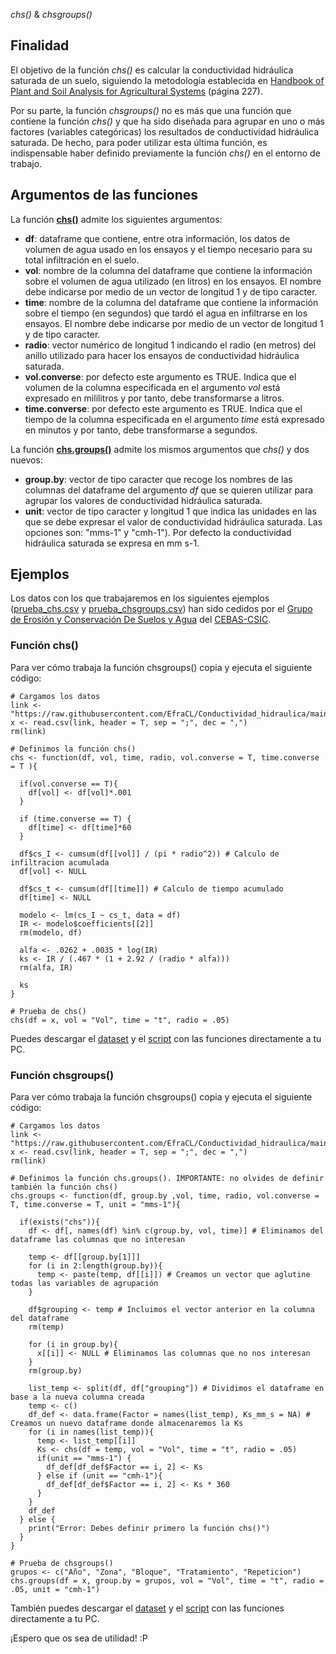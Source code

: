 *chs()* & *chsgroups()*

## Finalidad

El objetivo de la función *chs()* es calcular la conductividad hidráulica saturada de un suelo, siguiendo la metodología establecida en [Handbook of Plant and Soil Analysis for Agricultural Systems](https://zenodo.org/record/2553445) (página 227).

Por su parte, la función *chsgroups()* no es más que una función que contiene la función *chs()* y que ha sido diseñada para agrupar en uno o más factores (variables categóricas) los resultados de conductividad hidráulica saturada. De hecho, para poder utilizar esta última función, es indispensable haber definido previamente la función *chs()* en el entorno de trabajo.

## Argumentos de las funciones

La función [**chs()**](https://github.com/EfraCL/Conductividad_hidraulica/blob/main/Script_chs_chsgroups_functions.R) admite los siguientes argumentos:
- **df**: dataframe que contiene, entre otra información, los datos de volumen de agua usado en los ensayos y el tiempo necesario para su total infiltración en el suelo.
- **vol**: nombre de la columna del dataframe que contiene la información sobre el volumen de agua utilizado (en litros) en los ensayos. El nombre debe indicarse por medio de un vector de longitud 1 y de tipo caracter.
- **time**: nombre de la columna del dataframe que contiene la información sobre el tiempo (en segundos) que tardó el agua en infiltrarse en los ensayos. El nombre debe indicarse por medio de un vector de longitud 1 y de tipo caracter.
- **radio**: vector numérico de longitud 1 indicando el radio (en metros) del anillo utilizado para hacer los ensayos de conductividad hidráulica saturada.
- **vol.converse**: por defecto este argumento es TRUE. Indica que el volumen de la columna especificada en el argumento *vol* está expresado en mililitros y por tanto, debe transformarse a litros.
- **time.converse**: por defecto este argumento es TRUE. Indica que el tiempo de la columna especificada en el argumento *time* está expresado en minutos y por tanto, debe transformarse a segundos.

La función [**chs.groups()**](https://github.com/EfraCL/Conductividad_hidraulica/blob/main/Script_chs_chsgroups_functions.R) admite los mismos argumentos que *chs()* y dos nuevos:
- **group.by**: vector de tipo caracter que recoge los nombres de las columnas del dataframe del argumento *df* que se quieren utilizar para agrupar los valores de conductividad hidráulica saturada.
- **unit**: vector de tipo caracter y longitud 1 que indica las unidades en las que se debe expresar el valor de conductividad hidráulica saturada. Las opciones son: "mms-1" y "cmh-1"). Por defecto la conductividad hidráulica saturada se expresa en mm s-1.

## Ejemplos

Los datos con los que trabajaremos en los siguientes ejemplos ([prueba_chs.csv](https://github.com/EfraCL/Conductividad_hidraulica/blob/main/prueba_chs.csv) y [prueba_chsgroups.csv](https://github.com/EfraCL/Conductividad_hidraulica/blob/main/prueba_chsgroups.csv)) han sido cedidos por el [Grupo de Erosión y Conservación De Suelos y Agua](http://www.soilwaterconservation.es/) del [CEBAS-CSIC](http://www.cebas.csic.es/index.html).


### Función chs()
Para ver cómo trabaja la función chsgroups() copia y ejecuta el siguiente código: 

~~~~
# Cargamos los datos
link <- "https://raw.githubusercontent.com/EfraCL/Conductividad_hidraulica/main/prueba_chs.csv"
x <- read.csv(link, header = T, sep = ";", dec = ",")
rm(link)

# Definimos la función chs()
chs <- function(df, vol, time, radio, vol.converse = T, time.converse = T ){
  
  if(vol.converse == T){
    df[vol] <- df[vol]*.001
  } 
  
  if (time.converse == T) {
    df[time] <- df[time]*60
  }
  
  df$cs_I <- cumsum(df[[vol]] / (pi * radio^2)) # Calculo de infiltracion acumulada
  df[vol] <- NULL
  
  df$cs_t <- cumsum(df[[time]]) # Calculo de tiempo acumulado
  df[time] <- NULL
  
  modelo <- lm(cs_I ~ cs_t, data = df)
  IR <- modelo$coefficients[[2]]
  rm(modelo, df)
  
  alfa <- .0262 + .0035 * log(IR)
  ks <- IR / (.467 * (1 + 2.92 / (radio * alfa)))
  rm(alfa, IR)
  
  ks
}

# Prueba de chs()
chs(df = x, vol = "Vol", time = "t", radio = .05)
~~~~

Puedes descargar el [dataset](https://github.com/EfraCL/Conductividad_hidraulica/blob/main/prueba_chsgroups.csv) y el [script](https://github.com/EfraCL/Conductividad_hidraulica/blob/main/Script_chs_chsgroups_functions.R) con las funciones directamente a tu PC.


### Función chsgroups()
Para ver cómo trabaja la función chsgroups() copia y ejecuta el siguiente código: 

~~~~
# Cargamos los datos
link <- "https://raw.githubusercontent.com/EfraCL/Conductividad_hidraulica/main/prueba_chsgroups.csv"
x <- read.csv(link, header = T, sep = ";", dec = ",")
rm(link)

# Definimos la función chs.groups(). IMPORTANTE: no olvides de definir también la función chs()
chs.groups <- function(df, group.by ,vol, time, radio, vol.converse = T, time.converse = T, unit = "mms-1"){
  
  if(exists("chs")){
    df <- df[, names(df) %in% c(group.by, vol, time)] # Eliminamos del dataframe las columnas que no interesan
    
    temp <- df[[group.by[1]]]
    for (i in 2:length(group.by)){
      temp <- paste(temp, df[[i]]) # Creamos un vector que aglutine todas las variables de agrupación
    }
    
    df$grouping <- temp # Incluimos el vector anterior en la columna del dataframe
    rm(temp)
    
    for (i in group.by){
      x[[i]] <- NULL # Eliminamos las columnas que no nos interesan
    }
    rm(group.by)
    
    list_temp <- split(df, df["grouping"]) # Dividimos el dataframe en base a la nueva columna creada
    temp <- c()
    df_def <- data.frame(Factor = names(list_temp), Ks_mm_s = NA) # Creamos un nuevo dataframe donde almacenaremos la Ks
    for (i in names(list_temp)){
      temp <- list_temp[[i]]
      Ks <- chs(df = temp, vol = "Vol", time = "t", radio = .05)
      if(unit == "mms-1") {
        df_def[df_def$Factor == i, 2] <- Ks
      } else if (unit == "cmh-1"){
        df_def[df_def$Factor == i, 2] <- Ks * 360
      }
    }
    df_def
  } else {
    print("Error: Debes definir primero la función chs()")
  }
}

# Prueba de chsgroups()
grupos <- c("Año", "Zona", "Bloque", "Tratamiento", "Repeticion")
chs.groups(df = x, group.by = grupos, vol = "Vol", time = "t", radio = .05, unit = "cmh-1")
~~~~

También puedes descargar el [dataset](https://github.com/EfraCL/Conductividad_hidraulica/blob/main/prueba_chsgroups.csv) y el [script](https://github.com/EfraCL/Conductividad_hidraulica/blob/main/Script_chs_chsgroups_functions.R) con las funciones directamente a tu PC.

¡Espero que os sea de utilidad! :P
